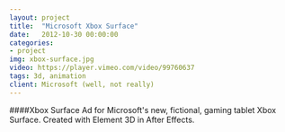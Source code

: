 ```yaml
---
layout: project
title:  "Microsoft Xbox Surface"
date:   2012-10-30 00:00:00
categories:
- project
img: xbox-surface.jpg
video: https://player.vimeo.com/video/99760637
tags: 3d, animation
client: Microsoft (well, not really)
---
```

####Xbox Surface
Ad for Microsoft's new, fictional, gaming tablet Xbox Surface.
Created with Element 3D in After Effects.